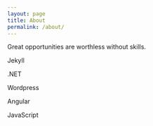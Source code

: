 ```yaml
---
layout: page
title: About
permalink: /about/
---
```


Great opportunities are worthless without skills.

Jekyll

.NET

Wordpress

Angular

JavaScript